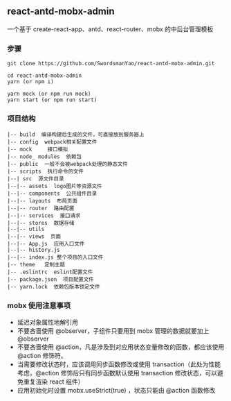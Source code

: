## react-antd-mobx-admin

一个基于 create-react-app、antd、react-router、mobx 的中后台管理模板

### 步骤
 ```
 git clone https://github.com/SwordsmanYao/react-antd-mobx-admin.git
 ``` 
 ```
 cd react-antd-mobx-admin
 yarn (or npm i)
 ```
 ```
 yarn mock (or npm run mock)
 yarn start (or npm run start)
 ```

### 项目结构
```
|-- build  编译构建后生成的文件，可直接放到服务器上
|-- config  webpack相关配置文件
|-- mock	 接口模拟
|-- node_ modules  依赖包
|-- public  一般不会被webpack处理的静态文件
|-- scripts  执行命令的文件
|--| src  源文件目录
|--|-- assets  logo图片等资源文件
|--|-- components  公共组件目录
|--|-- layouts  布局页面
|--|-- router  路由配置
|--|-- services  接口请求
|--|-- stores  数据存储
|--|-- utils
|--|-- views  页面
|--|-- App.js  应用入口文件
|--|-- history.js
|--|-- index.js 整个项目的入口文件
|-- theme   定制主题
|-- .eslintrc  eslint配置文件
|-- package.json  项目配置文件
|-- yarn.lock  依赖包版本锁定文件
```

### mobx 使用注意事项
 * 延迟对象属性地解引用
 * 不要吝啬使用 @observer，子组件只要用到 mobx 管理的数据就要加上 @observer
 * 不要吝啬使用 @action，凡是涉及到对应用状态变量修改的函数，都应该使用 @action 修饰符。
 * 当需要修改状态时，应该调用同步函数修改或使用 transaction（此处为性能考虑，@action 修饰后只有同步函数默认使用 transaction 修改状态，可以避免重复渲染 react 组件）
 * 应用初始化时设置 mobx.useStrict(true) ，状态只能由 @action 函数修改
